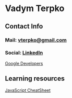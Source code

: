 # Vadym Terpko

## Contact Info
### Mail: <a href="mailto:vterpko@gmail.com">vterpko@gmail.com<a>
### Social: [LinkedIn](https://linkedin.com/in/vadym-terpko-6119081a6)
[Google Developers](https://g.dev/vterpko)

## Learning resources
[JavaScript CheatSheet](Learning_Resources/JavaScript_CheatSheet.md)
